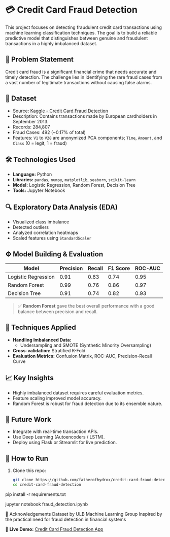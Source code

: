 # 💳 Credit Card Fraud Detection

This project focuses on detecting fraudulent credit card transactions using machine learning classification techniques. The goal is to build a reliable predictive model that distinguishes between genuine and fraudulent transactions in a highly imbalanced dataset.

## 📌 Problem Statement

Credit card fraud is a significant financial crime that needs accurate and timely detection. The challenge lies in identifying the rare fraud cases from a vast number of legitimate transactions without causing false alarms.

## 📂 Dataset

- Source: [Kaggle - Credit Card Fraud Detection](https://www.kaggle.com/mlg-ulb/creditcardfraud)
- Description: Contains transactions made by European cardholders in September 2013. 
- Records: 284,807
- Fraud Cases: 492 (~0.17% of total)
- Features: `V1` to `V28` are anonymized PCA components; `Time`, `Amount`, and `Class` (0 = legit, 1 = fraud)

## 🛠️ Technologies Used

- **Language:** Python
- **Libraries:** `pandas`, `numpy`, `matplotlib`, `seaborn`, `scikit-learn`
- **Model:** Logistic Regression, Random Forest, Decision Tree
- **Tools:** Jupyter Notebook

## 🔍 Exploratory Data Analysis (EDA)

- Visualized class imbalance
- Detected outliers
- Analyzed correlation heatmaps
- Scaled features using `StandardScaler`

## ⚙️ Model Building & Evaluation

| Model              | Precision | Recall | F1 Score | ROC-AUC |
|-------------------|-----------|--------|----------|---------|
| Logistic Regression | 0.91      | 0.63   | 0.74     | 0.95    |
| Random Forest       | 0.99      | 0.76   | 0.86     | 0.97    |
| Decision Tree       | 0.91      | 0.74   | 0.82     | 0.93    |

> ✅ **Random Forest** gave the best overall performance with a good balance between precision and recall.

## 🧠 Techniques Applied

- **Handling Imbalanced Data:**
  - Undersampling and SMOTE (Synthetic Minority Oversampling)
- **Cross-validation:** Stratified K-Fold
- **Evaluation Metrics:** Confusion Matrix, ROC-AUC, Precision-Recall Curve

## 📈 Key Insights

- Highly imbalanced dataset requires careful evaluation metrics.
- Feature scaling improved model accuracy.
- Random Forest is robust for fraud detection due to its ensemble nature.

## 🚀 Future Work

- Integrate with real-time transaction APIs.
- Use Deep Learning (Autoencoders / LSTM).
- Deploy using Flask or Streamlit for live prediction.

## 📎 How to Run

1. Clone this repo:
   ```bash
   git clone https://github.com/fatherofhydrox/credit-card-fraud-detection
   cd credit-card-fraud-detection
pip install -r requirements.txt

jupyter notebook fraud_detection.ipynb

🙌 Acknowledgements
Dataset by ULB Machine Learning Group
Inspired by the practical need for fraud detection in financial systems

🚀 **Live Demo:** [Credit Card Fraud Detection App](https://credit-card-fraud-detection-1-jbig.onrender.com)
